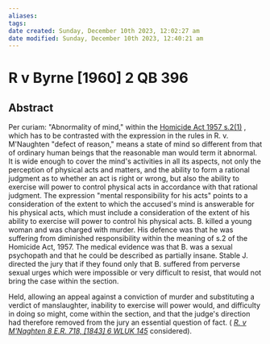 ```yaml
---
aliases: 
tags: 
date created: Sunday, December 10th 2023, 12:02:27 am
date modified: Sunday, December 10th 2023, 12:40:21 am
---
```


# R v Byrne [1960] 2 QB 396

## Abstract

Per curiam: "Abnormality of mind," within the [Homicide Act 1957 s.2(1)](https://uk.westlaw.com/Document/I7809FE30E44811DA8D70A0E70A78ED65/View/FullText.html?originationContext=document&transitionType=DocumentItem&ppcid=80d41ab1decf4197973f7fb4cfae1db2&contextData=(sc.Default)) , which has to be contrasted with the expression in the rules in R. v. M'Naughten "defect of reason," means a state of mind so different from that of ordinary human beings that the reasonable man would term it abnormal. It is wide enough to cover the mind's activities in all its aspects, not only the perception of physical acts and matters, and the ability to form a rational judgment as to whether an act is right or wrong, but also the ability to exercise will power to control physical acts in accordance with that rational judgment. The expression "mental responsibility for his acts" points to a consideration of the extent to which the accused's mind is answerable for his physical acts, which must include a consideration of the extent of his ability to exercise will power to control his physical acts. B. killed a young woman and was charged with murder. His defence was that he was suffering from diminished responsibility within the meaning of s.2 of the Homicide Act, 1957. The medical evidence was that B. was a sexual psychopath and that he could be described as partially insane. Stable J. directed the jury that if they found only that B. suffered from perverse sexual urges which were impossible or very difficult to resist, that would not bring the case within the section.

Held, allowing an appeal against a conviction of murder and substituting a verdict of manslaughter, inability to exercise will power would, and difficulty in doing so might, come within the section, and that the judge's direction had therefore removed from the jury an essential question of fact. ( _[R. v M'Naghten 8 E.R. 718, [1843] 6 WLUK 145](https://uk.westlaw.com/Document/I2A245420E57111DAB242AFEA6182DD7E/View/FullText.html?originationContext=document&transitionType=DocumentItem&ppcid=80d41ab1decf4197973f7fb4cfae1db2&contextData=(sc.Default))_ considered).
